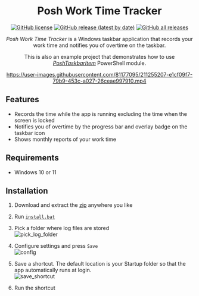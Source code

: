 <div align="center">

# Posh Work Time Tracker

[![GitHub license](https://img.shields.io/github/license/mdgrs-mei/posh-work-time-tracker)](https://github.com/mdgrs-mei/posh-work-time-tracker/blob/main/LICENSE)
[![GitHub release (latest by date)](https://img.shields.io/github/v/release/mdgrs-mei/posh-work-time-tracker?label=latest%20release)](https://github.com/mdgrs-mei/posh-work-time-tracker/releases/latest)
[![GitHub all releases](https://img.shields.io/github/downloads/mdgrs-mei/posh-work-time-tracker/total)](https://github.com/mdgrs-mei/posh-work-time-tracker/releases/latest)

*Posh Work Time Tracker* is a Windows taskbar application that records your work time and notifies you of overtime on the taskbar.

This is also an example project that demonstrates how to use [*PoshTaskbarItem*](https://github.com/mdgrs-mei/PoshTaskbarItem) PowerShell module.

https://user-images.githubusercontent.com/81177095/211255207-e1cf09f7-79b9-453c-a027-26ceae997910.mp4

</div>

## Features

- Records the time while the app is running excluding the time when the screen is locked
- Notifies you of overtime by the progress bar and overlay badge on the taskbar icon
- Shows monthly reports of your work time

## Requirements

- Windows 10 or 11

## Installation

1. Download and extract the [zip](https://github.com/mdgrs-mei/posh-work-time-tracker/releases/latest/download/posh-work-time-tracker.zip) anywhere you like
1. Run [`install.bat`](./install.bat)
1. Pick a folder where log files are stored  
![pick_log_folder](https://user-images.githubusercontent.com/81177095/211552064-36b870db-7cdc-405e-9426-4dc84eefc7cb.png)

1. Configure settings and press `Save`  
![config](https://user-images.githubusercontent.com/81177095/211552089-991e59b4-a216-4ca8-8e11-6aa5847e64a1.png)

1. Save a shortcut. The default location is your Startup folder so that the app automatically runs at login.  
![save_shortcut](https://user-images.githubusercontent.com/81177095/211552130-fd7e44ec-badb-4e93-8255-f03023d17a0f.png)

1. Run the shortcut
